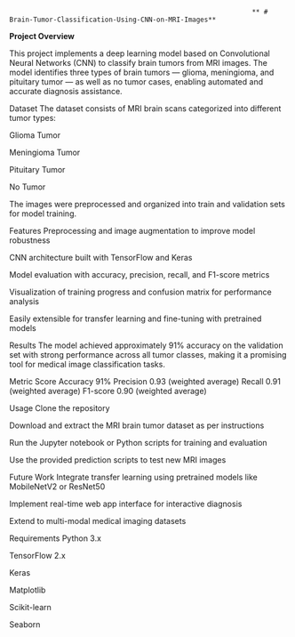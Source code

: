                                                                  ** # Brain-Tumor-Classification-Using-CNN-on-MRI-Images**
**Project Overview**

 This project implements a deep learning model based on Convolutional Neural Networks (CNN) to classify brain tumors from MRI images. The model identifies three types of brain tumors — glioma, meningioma, and pituitary tumor — as well as no tumor cases, enabling automated and accurate diagnosis assistance.

Dataset
The dataset consists of MRI brain scans categorized into different tumor types:

Glioma Tumor

Meningioma Tumor

Pituitary Tumor

No Tumor

The images were preprocessed and organized into train and validation sets for model training.

Features
Preprocessing and image augmentation to improve model robustness

CNN architecture built with TensorFlow and Keras

Model evaluation with accuracy, precision, recall, and F1-score metrics

Visualization of training progress and confusion matrix for performance analysis

Easily extensible for transfer learning and fine-tuning with pretrained models

Results
The model achieved approximately 91% accuracy on the validation set with strong performance across all tumor classes, making it a promising tool for medical image classification tasks.

Metric	Score
Accuracy	91%
Precision	0.93 (weighted average)
Recall	0.91 (weighted average)
F1-score	0.90 (weighted average)

Usage
Clone the repository

Download and extract the MRI brain tumor dataset as per instructions

Run the Jupyter notebook or Python scripts for training and evaluation

Use the provided prediction scripts to test new MRI images

Future Work
Integrate transfer learning using pretrained models like MobileNetV2 or ResNet50

Implement real-time web app interface for interactive diagnosis

Extend to multi-modal medical imaging datasets

Requirements
Python 3.x

TensorFlow 2.x

Keras

Matplotlib

Scikit-learn

Seaborn
